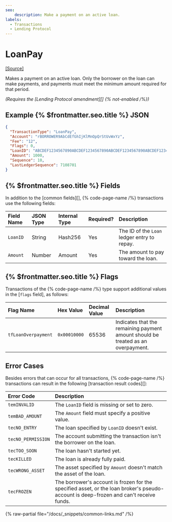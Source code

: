 ```yaml
---
seo:
    description: Make a payment on an active loan.
labels:
  - Transactions
  - Lending Protocol
---
```

# LoanPay
[[Source]](https://github.com/XRPLF/rippled/blob/ximinez/lending-XLS-66/src/xrpld/app/tx/detail/LoanPay.cpp "Source")

Makes a payment on an active loan. Only the borrower on the loan can make payments, and payments must meet the minimum amount required for that period.

_(Requires the [Lending Protocol amendment][] {% not-enabled /%})_

## Example {% $frontmatter.seo.title %} JSON

```json
{
  "TransactionType": "LoanPay",
  "Account": "rBORROWER9AbCdEfGhIjKlMnOpQrStUvWxYz",
  "Fee": "12",
  "Flags": 0,
  "LoanID": "ABCDEF1234567890ABCDEF1234567890ABCDEF1234567890ABCDEF1234567890",
  "Amount": 1000,
  "Sequence": 10,
  "LastLedgerSequence": 7108701
}
```


## {% $frontmatter.seo.title %} Fields

In addition to the [common fields][], {% code-page-name /%} transactions use the following fields:

| Field Name      | JSON Type | Internal Type | Required? | Description |
|:--------------- |:----------|:-------------|:----------|:------------|
| `LoanID`        | String    | Hash256      | Yes       | The ID of the `Loan` ledger entry to repay. |
| `Amount`        | Number    | Amount       | Yes       | The amount to pay toward the loan. |


## {% $frontmatter.seo.title %} Flags

Transactions of the {% code-page-name /%} type support additional values in the [`flags` field], as follows:

| Flag Name | Hex Value | Decimal Value | Description |
|:----------|:----------|:--------------|:------------|
| `tfLoanOverpayment` | `0x00010000` | 65536 | Indicates that the remaining payment amount should be treated as an overpayment. |


## Error Cases

Besides errors that can occur for all transactions, {% code-page-name /%} transactions can result in the following [transaction result codes][]:

| Error Code | Description |
|:-----------|:------------|
| `temINVALID` | The `LoanID` field is missing or set to zero. |
| `temBAD_AMOUNT` | The `Amount` field must specify a positive value. |
| `tecNO_ENTRY` | The loan specified by `LoanID` doesn't exist. |
| `tecNO_PERMISSION` | The account submitting the transaction isn't the borrower on the loan. |
| `tecTOO_SOON` | The loan hasn't started yet. |
| `tecKILLED` | The loan is already fully paid. |
| `tecWRONG_ASSET` | The asset specified by `Amount` doesn't match the asset of the loan. |
| `tecFROZEN` | The borrower's account is frozen for the specified asset, or the loan broker's pseudo-account is deep-frozen and can't receive funds. |

{% raw-partial file="/docs/_snippets/common-links.md" /%}
